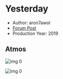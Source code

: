 # Yesterday

* Author: aron7awol
* [Forum Post](https://www.avsforum.com/threads/bass-eq-for-filtered-movies.2995212/post-58552590)
* Production Year: 2019

## Atmos

![img 0](https://i.imgur.com/9dMO2BV.jpg)

![img 0](https://i.imgur.com/WWGrh6u.png)

